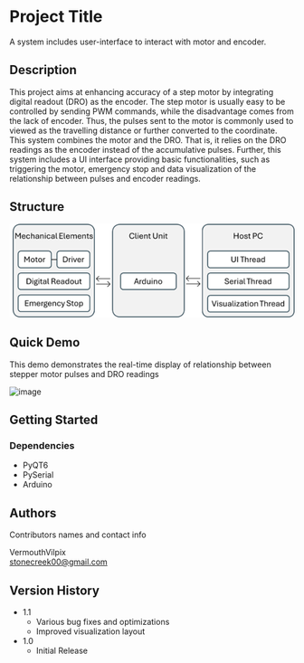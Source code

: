 # Project Title

A system includes user-interface to interact with motor and encoder.

## Description

This project aims at enhancing accuracy of a step motor by integrating digital readout (DRO) as the encoder. 
The step motor is usually easy to be controlled by sending PWM commands, while the disadvantage comes from the lack of encoder. Thus, the pulses sent to the motor is commonly used to viewed as the travelling distance or further converted to the coordinate. This system combines the motor and the DRO. That is, it relies on the DRO readings as the encoder instead of the accumulative pulses. 
Further, this system includes a UI interface providing basic functionalities, such as triggering the motor, emergency stop and data visualization of the relationship between pulses and encoder readings.

## Structure

![image](https://github.com/VermouthVulpix/UI_Stepper_Motor_System/blob/main/Doc/structure.png)

## Quick Demo

This demo demonstrates the real-time display of relationship between stepper motor pulses and DRO readings

![image](https://github.com/VermouthVulpix/UI_Stepper_Motor_System/blob/main/Demo/Demo.gif)

## Getting Started

### Dependencies

* PyQT6
* PySerial
* Arduino

## Authors

Contributors names and contact info

VermouthVilpix  
stonecreek00@gmail.com

## Version History

* 1.1
    * Various bug fixes and optimizations
    * Improved visualization layout
* 1.0
    * Initial Release
